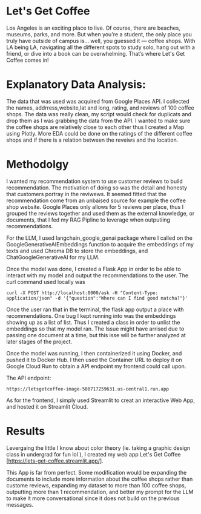 # Let's Get Coffee 

Los Angeles is an exciting place to live. Of course, there are beaches, museums, parks, and more. 
But when you're a student, the only place you truly have outside of campus is... well, you guessed it — coffee shops. 
With LA being LA, navigating all the different spots to study solo, hang out with a friend, or dive into a book can be overwhelming. 
That’s where Let's Get Coffee comes in!

# Explanatory Data Analysis: 

The data that was used was acquired from Google Places API. I collected the names, addrress,website,lat and long, rating, and reviews of 100 coffee shops. 
The data was really clean, my script would check for duplicats and drop them as I was grabbing the data from the API. I wanted to make sure the coffee shops are relatively close 
to each other thus I created a Map using Plotly. More EDA could be done on the ratings of the different coffee shops and if there is a relation between the reveiws and the location. 

# Methodolgy

I wanted my recommendation system to use customer reviews to build recommendation. The motivation of doing so was the detail and honesty that customers portray in the reviwews. 
It seemed fitted that the recommendation come from an unbaised source for example the coffee shop website. Google Places only allows for 5 reviews per place, thus I grouped the reviews together and used
them as the external knowledge, or documents, that I fed my RAG Pipline to leverage when outputiing recommendations. 

For the LLM, I used langchain_google_genai package where I called on the GoogleGenerativeAIEmbeddings function to acquire the embeddings of my texts and used Chroma DB to store the embeddings, 
and ChatGoogleGenerativeAI for my LLM. 

Once the model was done, I created a Flask App in order to be able to interact with my model and output the recommendations to the user. The curl command used locally was 

```
curl -X POST http://localhost:8000/ask -H "Content-Type: application/json" -d '{"question":"Where can I find good matcha?"}'
```
Once the user ran that in the terminal, the flask app output a place with recommendations. One bug I kept running into was the embeddings showing up as a list of list. Thus I created a 
class in order to unlist the embeddings so that my model ran. The Issue might have arrised due to passing one document at a time, but this isse will be further analyzed at later stages of the project.

Once the model was running, I then containerized it using Docker, and pushed it to Docker Hub. I then used the Container URL to deploy it on Google Cloud Run to obtain a API endpoint my frontend could call upon. 

The API endpoint: 

```https://letsgetcoffee-image-508717259631.us-central1.run.app```

As for the frontend, I simply used Streamlit to creat an interactive Web App, and hosted it on Streamlit Cloud. 

# Results

Levergaing the little I know about color theory (ie. taking a graphic design class in undergrad for fun lol ), I created my web app Let's Get Coffee [https://lets-get-coffee.streamlit.app/].

This App is far from perfect. Some modification would be expanding the documents to include more information about the coffee shops rather than custome reviews, 
expanding my dataset to more than 100 coffee shops, outputting more than 1 recommendation, and better my prompt for the LLM to make it more conversational since it does not build on the previous messages. 

